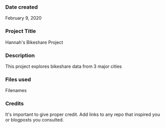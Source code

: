 ### Date created
February 9, 2020

### Project Title
Hannah's Bikeshare Project

### Description
This project explores bikeshare data from 3 major cities

### Files used
Filenames

### Credits
It's important to give proper credit. Add links to any repo that inspired you or blogposts you consulted.
